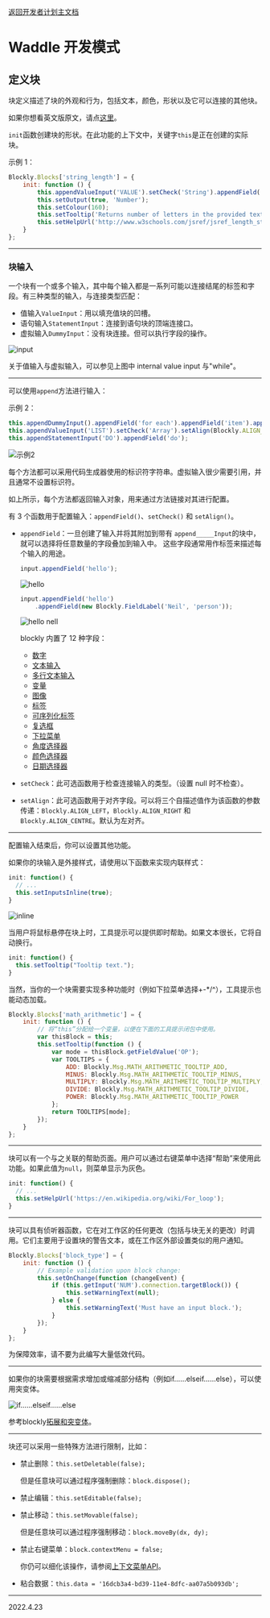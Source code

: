 [返回开发者计划主文档](https://gitee.com/coco-ag/coco-waddle/tree/master/dev/README.md)

# Waddle 开发模式

## 定义块

块定义描述了块的外观和行为，包括文本，颜色，形状以及它可以连接的其他块。

如果你想看英文版原文，请点[这里](https://developers.google.cn/blockly/guides/create-custom-blocks/define-blocks)。

`init`函数创建块的形状。在此功能的上下文中，关键字`this`是正在创建的实际块。

示例 1：

```javascript
Blockly.Blocks['string_length'] = {
    init: function () {
        this.appendValueInput('VALUE').setCheck('String').appendField('length of');
        this.setOutput(true, 'Number');
        this.setColour(160);
        this.setTooltip('Returns number of letters in the provided text.');
        this.setHelpUrl('http://www.w3schools.com/jsref/jsref_length_string.asp');
    }
};
```

---

### 块输入

一个块有一个或多个输入，其中每个输入都是一系列可能以连接结尾的标签和字段。有三种类型的输入，与连接类型匹配：

- 值输入`ValueInput`：用以填充值块的凹槽。
- 语句输入`StatementInput`：连接到语句块的顶端连接口。
- 虚拟输入`DummyInput`：没有块连接。但可以执行字段的操作。

![input](https://developers.google.cn/blockly/images/input-types.png)

关于值输入与虚拟输入，可以参见上图中 internal value input 与"while"。

---

可以使用`append`方法进行输入：

示例 2：

```javascript
this.appendDummyInput().appendField('for each').appendField('item').appendField(new Blockly.FieldVariable());
this.appendValueInput('LIST').setCheck('Array').setAlign(Blockly.ALIGN_RIGHT).appendField('in list');
this.appendStatementInput('DO').appendField('do');
```

![示例2](https://developers.google.cn/blockly/images/append-input.png)

每个方法都可以采用代码生成器使用的标识符字符串。虚拟输入很少需要引用，并且通常不设置标识符。

如上所示，每个方法都返回输入对象，用来通过方法链接对其进行配置。

有 3 个函数用于配置输入：`appendField()`、`setCheck()` 和 `setAlign()`。

- `appendField`：一旦创建了输入并将其附加到带有 `append_____Input`的块中，就可以选择将任意数量的字段叠加到输入中。 这些字段通常用作标签来描述每个输入的用途。

    ```javascript
    input.appendField('hello');
    ```

    ![hello](https://developers.google.cn/blockly/images/append-field.png)

    ```javascript
    input.appendField('hello')
        .appendField(new Blockly.FieldLabel('Neil', 'person'));
    ```

    ![hello nell](https://developers.google.cn/blockly/images/append-field-label.png)

    blockly 内置了 12 种字段：

  - [数字](https://developers.google.cn/blockly/guides/create-custom-blocks/fields/built-in-fields/number)
  - [文本输入](https://developers.google.cn/blockly/guides/create-custom-blocks/fields/built-in-fields/text-input)
  - [多行文本输入](https://developers.google.cn/blockly/guides/create-custom-blocks/fields/built-in-fields/multiline-text-input)
  - [变量](https://developers.google.cn/blockly/guides/create-custom-blocks/fields/built-in-fields/variable)
  - [图像](https://developers.google.cn/blockly/guides/create-custom-blocks/fields/built-in-fields/image)
  - [标签](https://developers.google.cn/blockly/guides/create-custom-blocks/fields/built-in-fields/label)
  - [可序列化标签](https://developers.google.cn/blockly/guides/create-custom-blocks/fields/built-in-fields/label-serializable)
  - [复选框](https://developers.google.cn/blockly/guides/create-custom-blocks/fields/built-in-fields/checkbox)
  - [下拉菜单](https://developers.google.cn/blockly/guides/create-custom-blocks/fields/built-in-fields/dropdown)
  - [角度选择器](https://developers.google.cn/blockly/guides/create-custom-blocks/fields/built-in-fields/angle)
  - [颜色选择器](https://developers.google.cn/blockly/guides/create-custom-blocks/fields/built-in-fields/colour)
  - [日期选择器](https://developers.google.cn/blockly/guides/create-custom-blocks/fields/built-in-fields/date)

- `setCheck`：此可选函数用于检查连接输入的类型。（设置 null 时不检查）。

- `setAlign`：此可选函数用于对齐字段。可以将三个自描述值作为该函数的参数传递：`Blockly.ALIGN_LEFT`，`Blockly.ALIGN_RIGHT` 和 `Blockly.ALIGN_CENTRE`。默认为左对齐。

---

配置输入结束后，你可以设置其他功能。

如果你的块输入是外接样式，请使用以下函数来实现内联样式：

```javascript
init: function() {
  // ...
  this.setInputsInline(true);
}
```

![inline](https://developers.google.cn/blockly/images/set-inputs-inline.png)

当用户将鼠标悬停在块上时，工具提示可以提供即时帮助。如果文本很长，它将自动换行。

```javascript
init: function() {
  this.setTooltip("Tooltip text.");
}
```

当然，当你的一个块需要实现多种功能时（例如下拉菜单选择+-\*/^），工具提示也能动态加载。

```javascript
Blockly.Blocks['math_arithmetic'] = {
    init: function () {
        // 将“this”分配给一个变量，以便在下面的工具提示闭包中使用。
        var thisBlock = this;
        this.setTooltip(function () {
            var mode = thisBlock.getFieldValue('OP');
            var TOOLTIPS = {
                ADD: Blockly.Msg.MATH_ARITHMETIC_TOOLTIP_ADD,
                MINUS: Blockly.Msg.MATH_ARITHMETIC_TOOLTIP_MINUS,
                MULTIPLY: Blockly.Msg.MATH_ARITHMETIC_TOOLTIP_MULTIPLY,
                DIVIDE: Blockly.Msg.MATH_ARITHMETIC_TOOLTIP_DIVIDE,
                POWER: Blockly.Msg.MATH_ARITHMETIC_TOOLTIP_POWER
            };
            return TOOLTIPS[mode];
        });
    }
};
```

---

块可以有一个与之关联的帮助页面。用户可以通过右键菜单中选择“帮助”来使用此功能。如果此值为`null`，则菜单显示为灰色。

```javascript
init: function() {
  // ...
  this.setHelpUrl('https://en.wikipedia.org/wiki/For_loop');
}
```

---

块可以具有侦听器函数，它在对工作区的任何更改（包括与块无关的更改）时调用。它们主要用于设置块的警告文本，或在工作区外部设置类似的用户通知。

```javascript
Blockly.Blocks['block_type'] = {
    init: function () {
        // Example validation upon block change:
        this.setOnChange(function (changeEvent) {
            if (this.getInput('NUM').connection.targetBlock()) {
                this.setWarningText(null);
            } else {
                this.setWarningText('Must have an input block.');
            }
        });
    }
};
```

为保障效率，请不要为此编写大量低效代码。

---

如果你的块需要根据需求增加或缩减部分结构（例如if……elseif……else），可以使用突变体。

![if……elseif……else](https://developers.google.cn/blockly/images/if-mutated.png)

参考blockly[拓展和突变体](https://developers.google.cn/blockly/guides/create-custom-blocks/extensions)。

---

块还可以采用一些特殊方法进行限制，比如：

- 禁止删除：`this.setDeletable(false);`
  
  但是任意块可以通过程序强制删除：`block.dispose();`

- 禁止编辑：`this.setEditable(false);`

- 禁止移动：`this.setMovable(false);`

  但是任意块可以通过程序强制移动：`block.moveBy(dx, dy);`

- 禁止右键菜单：`block.contextMenu = false;`

  你仍可以细化该操作，请参阅[上下文菜单API](https://developers.google.cn/blockly/guides/configure/web/context-menus)。

- 粘合数据：`this.data = '16dcb3a4-bd39-11e4-8dfc-aa07a5b093db';`

---

2022.4.23